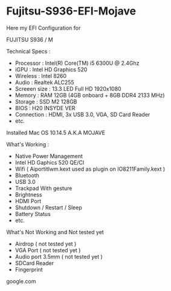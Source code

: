 # Fujitsu-S936-EFI-Mojave
Here my EFI Configuration for

FUJITSU S936 / M

Technical Specs :
- Processor : Intel(R) Core(TM) i5 6300U @ 2.4Ghz
- iGPU : Intel HD Graphics 520
- Wireless : Intel 8260
- Audio : Realtek ALC255
- Screeen size : 13.3 LED Full HD 1920x1080
- Memory : RAM 12GB (4GB onboard + 8GB DDR4 2133 MHz)
- Storage : SSD M2 128GB
- BIOS : H20 INSYDE VER
- Connection : HDMI, 3x USB 3.0, VGA, SD Card Reader
- etc.

Installed Mac OS 10.14.5 A.K.A MOJAVE 

What's Working :
- Native Power Management
- Intel HD Gaphics 520 QE/CI
- Wifi ( Aiportitlwm.kext used as plugin on IO8211Family.kext )
- Bluetooth
- USB 3.0
- Trackpad With gesture
- Brightness
- HDMI Port
- Shutdown / Restart / Sleep
- Battery Status
- etc.

What's Not Working and Not tested yet
- Airdrop ( not tested yet )
- VGA Port ( not tested yet )
- Audio port 3.5mm ( not tested yet )
- SDCard Reader
- Fingerprint


<URL>google.com</URL>
